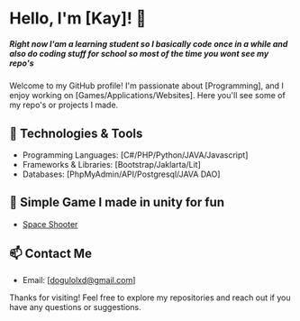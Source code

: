 # Hello, I'm [Kay]! 👋

<h5> Right now I'am a learning student so I basically code once in a while and also do coding stuff for school so most of the time you wont see my repo's </h5>

Welcome to my GitHub profile! I'm passionate about [Programming], and I enjoy working on [Games/Applications/Websites]. Here you'll see some of my repo's or projects I made.

## 🔧 Technologies & Tools

- Programming Languages: [C#/PHP/Python/JAVA/Javascript]
- Frameworks & Libraries: [Bootstrap/Jaklarta/Lit]
- Databases: [PhpMyAdmin/API/Postgresql/JAVA DAO]

## 🌱 Simple Game I made in unity for fun

- [Space Shooter](https://github.com/KaiFr2/2D-space-tank-shooter-game)
  
## 📫 Contact Me

- Email: [dogulolxd@gmail.com]


Thanks for visiting! Feel free to explore my repositories and reach out if you have any questions or suggestions.
